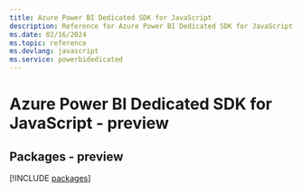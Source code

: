 ```yaml
---
title: Azure Power BI Dedicated SDK for JavaScript
description: Reference for Azure Power BI Dedicated SDK for JavaScript
ms.date: 02/16/2024
ms.topic: reference
ms.devlang: javascript
ms.service: powerbidedicated
---
```

# Azure Power BI Dedicated SDK for JavaScript - preview
## Packages - preview
[!INCLUDE [packages](power-bi-dedicated-index.md)]
